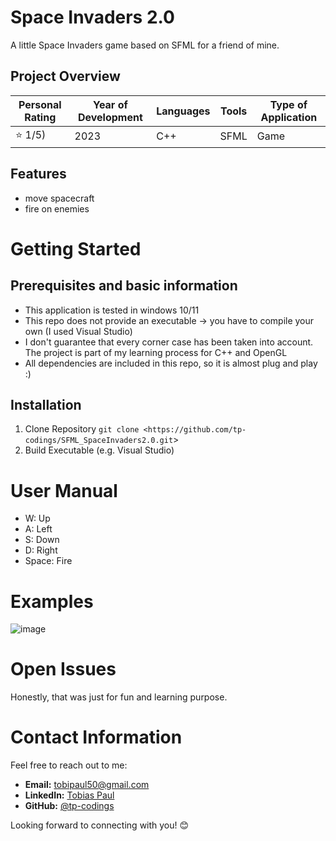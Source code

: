 # Space Invaders 2.0

A little Space Invaders game based on SFML for a friend of mine. 

## Project Overview

| Personal Rating | Year of Development | Languages | Tools | Type of Application |
| --- | --- | --- | --- | --- |
| ⭐️ 1/5) | 2023 | C++ | SFML | Game |

## Features
- move spacecraft
- fire on enemies

# Getting Started
## Prerequisites and basic information

- This application is tested in windows 10/11
- This repo does not provide an executable -> you have to compile your own (I used Visual Studio)
- I don't guarantee that every corner case has been taken into account. The project is part of my learning process for C++ and OpenGL
- All dependencies are included in this repo, so it is almost plug and play :)

## Installation
1. Clone Repository
`git clone <https://github.com/tp-codings/SFML_SpaceInvaders2.0.git`>
2. Build Executable (e.g. Visual Studio)

# User Manual

- W: Up
- A: Left
- S: Down
- D: Right
- Space: Fire

# Examples
![image](https://github.com/tp-codings/SFML_SpaceInvaders2.0/assets/118997294/ee44997e-3b4a-450c-99f2-38db599d515f)

# Open Issues
Honestly, that was just for fun and learning purpose.

# Contact Information

Feel free to reach out to me:

- **Email:** [tobipaul50@gmail.com](mailto:tobipaul50@gmail.com)
- **LinkedIn:** [Tobias Paul](https://www.linkedin.com/in/tobias-paul-657513276/)
- **GitHub:** [@tp-codings](https://github.com/tp-codings)

Looking forward to connecting with you! 😊
